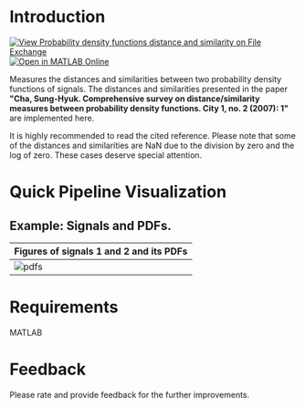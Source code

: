 # Introduction
[![View Probability density functions distance and similarity on File Exchange](https://www.mathworks.com/matlabcentral/images/matlab-file-exchange.svg)](https://www.mathworks.com/matlabcentral/fileexchange/97142-probability-density-functions-distance-and-similarity) [![Open in MATLAB Online](https://www.mathworks.com/images/responsive/global/open-in-matlab-online.svg)](https://matlab.mathworks.com/open/github/v1?repo=preethamam/pdfsDistanceandSimilarity)

Measures the distances and similarities between two probability density functions of signals. The distances and similarities presented in the paper **"Cha, Sung-Hyuk. Comprehensive survey on distance/similarity measures between probability density functions. City 1, no. 2 (2007): 1"** are implemented here. <br />

It is highly recommended to read the cited reference. Please note that some of the distances and similarities are NaN due to the division by zero and the log of zero. These cases deserve special attention.

# Quick Pipeline Visualization
## Example: Signals and PDFs.
| Figures of signals 1 and 2 and its PDFs |
| ------------- |
| ![pdfs](https://user-images.githubusercontent.com/28588878/128424889-c615f0ae-5153-461d-8e73-904f21f9b7d4.png) |

# Requirements
MATLAB

# Feedback
Please rate and provide feedback for the further improvements.
